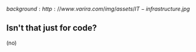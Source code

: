 $background:http://www.varira.com/img/assets/IT-infrastructure.jpg$
## Isn't that just for code?
(no)